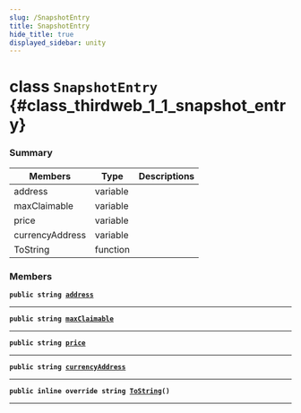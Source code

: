 ```yaml
---
slug: /SnapshotEntry
title: SnapshotEntry
hide_title: true
displayed_sidebar: unity
---
```


# class `SnapshotEntry` {#class_thirdweb_1_1_snapshot_entry}

### Summary

| Members         | Type     | Descriptions |
| --------------- | -------- | ------------ |
| address         | variable |              |
| maxClaimable    | variable |              |
| price           | variable |              |
| currencyAddress | variable |              |
| ToString        | function |              |

### Members

**`public string `[`address`](#class_thirdweb_1_1_snapshot_entry_1aa55bb6a3638f1ac69aa6a01374c3c5a3)**

---

**`public string `[`maxClaimable`](#class_thirdweb_1_1_snapshot_entry_1adec2bbc68ac4ed12a4f57b478345d3ce)**

---

**`public string `[`price`](#class_thirdweb_1_1_snapshot_entry_1a304bc271ddd04a759009e0069f9ea577)**

---

**`public string `[`currencyAddress`](#class_thirdweb_1_1_snapshot_entry_1a1ac12c2ed03818bef0b0644204ff537c)**

---

**`public inline override string `[`ToString`](#class_thirdweb_1_1_snapshot_entry_1a543dd5e366b8ae7ffc0db2b5c80afc71)`()`**

---